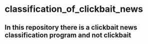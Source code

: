 # classification_of_clickbait_news
In this repository there is a clickbait news classification program and not clickbait
--

